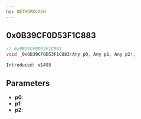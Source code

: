 ```yaml
---
ns: NETWORKCASH
---
```

## 0x0B39CF0D53F1C883

```c
// 0x0B39CF0D53F1C883
void _0x0B39CF0D53F1C883(Any p0, Any p1, Any p2);
```

```
Introduced: v1493
```

## Parameters
* **p0**:
* **p1**:
* **p2**:

